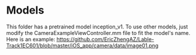 # Models
This folder has a pretrained model inception_v1.
To use other models, just modify the CameraExampleViewController.mm file to fit the model's name. Here is an example:
https://github.com/EricZhengAZ/Lable-Track1EC601/blob/master/iOS_app/camera/data/image01.png
